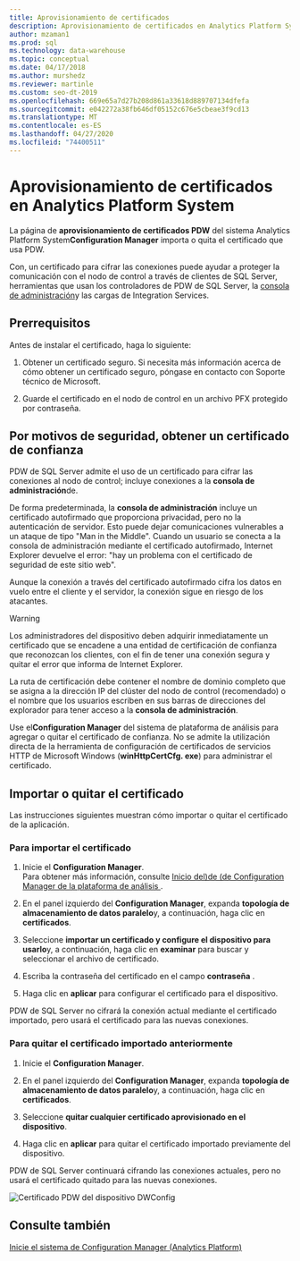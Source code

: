 ```yaml
---
title: Aprovisionamiento de certificados
description: Aprovisionamiento de certificados en Analytics Platform System.
author: mzaman1
ms.prod: sql
ms.technology: data-warehouse
ms.topic: conceptual
ms.date: 04/17/2018
ms.author: murshedz
ms.reviewer: martinle
ms.custom: seo-dt-2019
ms.openlocfilehash: 669e65a7d27b208d861a33618d889707134dfefa
ms.sourcegitcommit: e042272a38fb646df05152c676e5cbeae3f9cd13
ms.translationtype: MT
ms.contentlocale: es-ES
ms.lasthandoff: 04/27/2020
ms.locfileid: "74400511"
---
```

# <a name="certificate-provisioning-in-analytics-platform-system"></a>Aprovisionamiento de certificados en Analytics Platform System
La página de **aprovisionamiento de certificados PDW** del sistema Analytics Platform System**Configuration Manager** importa o quita el certificado que usa PDW. 

Con, un certificado para cifrar las conexiones puede ayudar a proteger la comunicación con el nodo de control a través de clientes de SQL Server, herramientas que usan los controladores de PDW de SQL Server, la [consola de administración](monitor-the-appliance-by-using-the-admin-console.md)y las cargas de Integration Services. 
  
## <a name="prerequisites"></a>Prerrequisitos  
Antes de instalar el certificado, haga lo siguiente:  
  
1.  Obtener un certificado seguro. Si necesita más información acerca de cómo obtener un certificado seguro, póngase en contacto con Soporte técnico de Microsoft.  
  
2.  Guarde el certificado en el nodo de control en un archivo PFX protegido por contraseña.  
  
## <a name="for-security-reasons-obtain-a-trusted-certificate"></a>Por motivos de seguridad, obtener un certificado de confianza  
PDW de SQL Server admite el uso de un certificado para cifrar las conexiones al nodo de control; incluye conexiones a la **consola de administración**de.  
  
De forma predeterminada, la **consola de administración** incluye un certificado autofirmado que proporciona privacidad, pero no la autenticación de servidor. Esto puede dejar comunicaciones vulnerables a un ataque de tipo "Man in the Middle". Cuando un usuario se conecta a la consola de administración mediante el certificado autofirmado, Internet Explorer devuelve el error: "hay un problema con el certificado de seguridad de este sitio web".  
  
Aunque la conexión a través del certificado autofirmado cifra los datos en vuelo entre el cliente y el servidor, la conexión sigue en riesgo de los atacantes.  
  
> [!WARNING]  
> Los administradores del dispositivo deben adquirir inmediatamente un certificado que se encadene a una entidad de certificación de confianza que reconozcan los clientes, con el fin de tener una conexión segura y quitar el error que informa de Internet Explorer.  
  
La ruta de certificación debe contener el nombre de dominio completo que se asigna a la dirección IP del clúster del nodo de control (recomendado) o el nombre que los usuarios escriben en sus barras de direcciones del explorador para tener acceso a la **consola de administración**.  
  
Use el**Configuration Manager** del sistema de plataforma de análisis para agregar o quitar el certificado de confianza. No se admite la utilización directa de la herramienta de configuración de certificados de servicios HTTP de Microsoft Windows (**winHttpCertCfg. exe**) para administrar el certificado.  
  
## <a name="import-or-remove-the-certificate"></a>Importar o quitar el certificado  
Las instrucciones siguientes muestran cómo importar o quitar el certificado de la aplicación.  
  
### <a name="to-import-the-certificate"></a>Para importar el certificado  
  
1.  Inicie el **Configuration Manager**.  
Para obtener más información, consulte [Inicio del&#41;de &#40;de Configuration Manager de la plataforma de análisis ](launch-the-configuration-manager.md).  

2.  En el panel izquierdo del **Configuration Manager**, expanda **topología de almacenamiento de datos paralelo**y, a continuación, haga clic en **certificados**.  
  
3.  Seleccione **importar un certificado y configure el dispositivo para usarlo**y, a continuación, haga clic en **examinar** para buscar y seleccionar el archivo de certificado.  
  
4.  Escriba la contraseña del certificado en el campo **contraseña** .  
  
5.  Haga clic en **aplicar** para configurar el certificado para el dispositivo.  
  
PDW de SQL Server no cifrará la conexión actual mediante el certificado importado, pero usará el certificado para las nuevas conexiones.  
  
### <a name="to-remove-the-previously-imported-certificate"></a>Para quitar el certificado importado anteriormente  
  
1.  Inicie el **Configuration Manager**. 

<!-- MISSING LINKS
For more information, see [Launch the Configuration Manager &#40;Analytics Platform System&#41;](launch-the-configuration-manager-analytics-platform-system.md).  
-->
  
2.  En el panel izquierdo del **Configuration Manager**, expanda **topología de almacenamiento de datos paralelo**y, a continuación, haga clic en **certificados**.  
  
3.  Seleccione **quitar cualquier certificado aprovisionado en el dispositivo**.  
  
4.  Haga clic en **aplicar** para quitar el certificado importado previamente del dispositivo.  
  
PDW de SQL Server continuará cifrando las conexiones actuales, pero no usará el certificado quitado para las nuevas conexiones.  
  
![Certificado PDW del dispositivo DWConfig](media/dwconfig-appl-pdw-cert.png "Certificado PDW del dispositivo DWConfig")  
  
## <a name="see-also"></a>Consulte también  
[Inicie el sistema de Configuration Manager &#40;Analytics Platform&#41;](launch-the-configuration-manager.md)  

